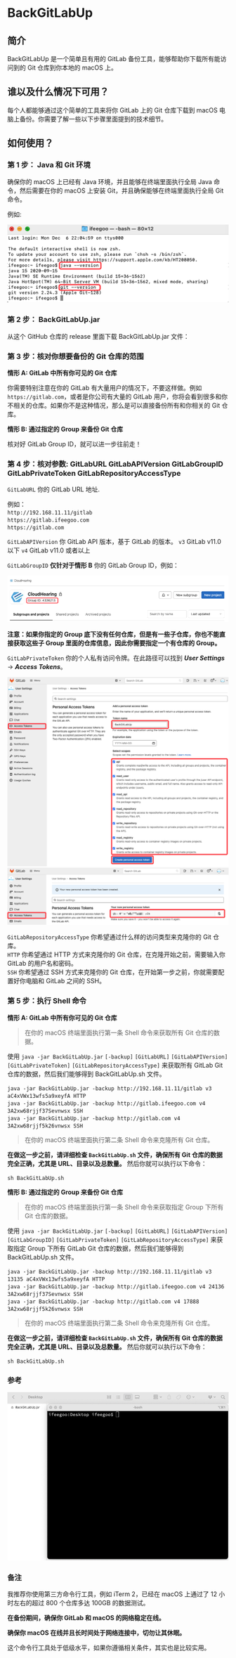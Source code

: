 # BackGitLabUp

## 简介

BackGitLabUp 是一个简单且有用的 GitLab 备份工具，能够帮助你下载所有能访问到的 Git 仓库到你本地的 macOS 上。

## 谁以及什么情况下可用？

每个人都能够通过这个简单的工具来将你 GitLab 上的 Git 仓库下载到 macOS 电脑上备份。你需要了解一些以下步骤里面提到的技术细节。

## 如何使用？

### 第 1 步： Java 和 Git 环境

确保你的 macOS 上已经有 Java 环境，并且能够在终端里面执行全局 Java 命令，然后需要在你的 macOS 上安装 Git，并且确保能够在终端里面执行全局 Git 命令。

例如:

![](/img/java-and-git-command-in-terminal.png)

### 第 2 步： BackGitLabUp.jar

从这个 GitHub 仓库的 release 里面下载 BackGitLabUp.jar 文件：

### 第 3 步：核对你想要备份的 Git 仓库的范围

**情形 A: GitLab 中所有你可见的 Git 仓库**

你需要特别注意在你的 GitLab 有大量用户的情况下，不要这样做。例如 `https://gitlab.com`，或者是你公司有大量的 GitLab 用户，你将会看到很多和你不相关的仓库。如果你不是这种情况，那么是可以直接备份所有和你相关的 Git 仓库。

**情形 B: 通过指定的 Group 来备份 Git 仓库**

核对好 GitLab Group ID，就可以进一步往前走！

### 第 4 步：核对参数: GitLabURL GitLabAPIVersion GitLabGroupID GitLabPrivateToken GitLabRepositoryAccessType

`GitLabURL` 你的 GitLab URL 地址.

例如：  
`http://192.168.11.11/gitlab`  
`https://gitlab.ifeegoo.com`  
`https://gitlab.com`

`GitLabAPIVersion` 你 GitLab API 版本，基于 GitLab 的版本。
`v3` GitLab v11.0 以下
`v4` GitLab v11.0 或者以上

`GitLabGroupID` **仅针对于情形 B** 你的 GitLab Group ID，例如：

![](/img/gitlab-group-id.png)

**注意：如果你指定的 Group 底下没有任何仓库，但是有一些子仓库，你也不能直接获取这些子 Group 里面的仓库信息，因此你需要指定一个有仓库的 Group。**

`GitLabPrivateToken` 你的个人私有访问令牌。在此路径可以找到 ***User Settings*** -> ***Access Tokens***。

![](/img/gitlab-private-access-token.png)
![](/img/gitlab-private-access-token-value.png)

`GitLabRepositoryAccessType` 你希望通过什么样的访问类型来克隆你的 Git 仓库。  
`HTTP` 你希望通过 HTTP 方式来克隆你的 Git 仓库，在克隆开始之前，需要输入你 GitLab 的用户名和密码。  
`SSH` 你希望通过 SSH 方式来克隆你的 Git 仓库，在开始第一步之前，你就需要配置好你电脑和 GitLab 之间的 SSH。

### 第 5 步：执行 Shell 命令

**情形 A: GitLab 中所有你可见的 Git 仓库**

> 在你的 macOS 终端里面执行第一条 Shell 命令来获取所有 Git 仓库的数据。

使用 `java -jar BackGitLabUp.jar` `[-backup]` `[GitLabURL]` `[GitLabAPIVersion]` `[GitLabPrivateToken]` `[GitLabRepositoryAccessType]` 来获取所有 GitLab Git 仓库的数据，然后我们能够得到 BackGitLabUp.sh 文件。

`java -jar BackGitLabUp.jar -backup http://192.168.11.11/gitlab v3 aC4xVWx13wfs5a9xeyfA HTTP`  
`java -jar BackGitLabUp.jar -backup http://gitlab.ifeegoo.com v4 3A2xw68rjjf37Sevnwsx SSH`  
`java -jar BackGitLabUp.jar -backup http://gitlab.com v4 3A2xw68rjjf5k26vnwsx SSH`

> 在你的 macOS 终端里面执行第二条 Shell 命令来克隆所有 Git 仓库。

**在做这一步之前，请详细检查 `BackGitLabUp.sh` 文件，确保所有 Git 仓库的数据完全正确，尤其是 URL、目录以及总数量。** 然后你就可以执行以下命令：

`sh BackGitLabUp.sh`

**情形 B: 通过指定的 Group 来备份 Git 仓库**

> 在你的 macOS 终端里面执行第一条 Shell 命令来获取指定 Group 下所有 Git 仓库的数据。

使用 `java -jar BackGitLabUp.jar` `[-backup]` `[GitLabURL]` `[GitLabAPIVersion]` `[GitLabGroupID]` `[GitLabPrivateToken]` `[GitLabRepositoryAccessType]` 来获取指定 Group 下所有 GitLab Git 仓库的数据，然后我们能够得到 BackGitLabUp.sh 文件。

`java -jar BackGitLabUp.jar -backup http://192.168.11.11/gitlab v3 13135 aC4xVWx13wfs5a9xeyfA HTTP`  
`java -jar BackGitLabUp.jar -backup http://gitlab.ifeegoo.com v4 24136 3A2xw68rjjf37Sevnwsx SSH`  
`java -jar BackGitLabUp.jar -backup http://gitlab.com v4 17888 3A2xw68rjjf5k26vnwsx SSH`

> 在你的 macOS 终端里面执行第二条 Shell 命令来克隆所有 Git 仓库。

**在做这一步之前，请详细检查 `BackGitLabUp.sh` 文件，确保所有 Git 仓库的数据完全正确，尤其是 URL、目录以及总数量。** 然后你就可以执行以下命令：

`sh BackGitLabUp.sh`

### 参考

![](/img/backgitlabup-demo.gif)

### 备注

我推荐你使用第三方命令行工具，例如 iTerm 2，已经在 macOS 上通过了 12 小时左右的超过 800 个仓库多达 100GB 的数据测试。

**在备份期间，确保你 GitLab 和 macOS 的网络稳定在线。**

**确保你 macOS 在线并且长时间处于网络连接中，切勿让其休眠。**

这个命令行工具处于低级水平，如果你遵循相关条件，其实也是比较实用。
